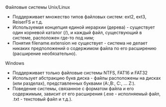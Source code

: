 Файловые системы
Unix/Linux

- Поддерживает множество типов файловых систем: ext2, ext3, ReiserFS и т.д.
- Используемая концепция единой иерархии (дерева) - существует один корневой каталог (/), и каждый файл, существующий в системе, расположен где-то под ним;
- Понятия filename.extension не существует - система не делает никаких предположений о содержимом файла по его расширению (расширение необязательно).

Windows

- Поддерживает только файловые системы NTFS, FAT16 и FAT32
- Использует абстракцию букв диска - файлы расположены на дисках (или разделах), представленных буквами (A:,B:, C:, ... Z:).
- Поведение системы, связанное с форматом файла и его содержимым, зависит от его расширения (.exe - исполняемый файл, .txt - текстовый файл и т.д.).
